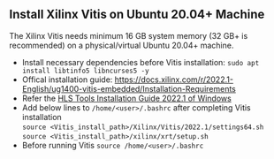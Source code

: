 ## Install Xilinx Vitis on Ubuntu 20.04+ Machine
The Xilinx Vitis needs minimum 16 GB system memory (32 GB+ is recommended) on a physical/virtual Ubuntu 20.04+ machine.
* Install necessary dependencies before Vitis installation: `sudo apt install libtinfo5 libncurses5 -y`
* Offical installation guide: https://docs.xilinx.com/r/2022.1-English/ug1400-vitis-embedded/Installation-Requirements  
* Refer the [HLS Tools Installation Guide 2022.1 of Windows](https://github.com/bol-edu/course-lab_1/blob/2022.1/HLS%20Tools%20Installation%20Guide%202022.1.pdf)  
* Add below lines to `/home/<user>/.bashrc` after completing Vitis installation  
`source <Vitis_install_path>/Xilinx/Vitis/2022.1/settings64.sh`  
`source <Vitis_install_path>/xilinx/xrt/setup.sh`  
* Before running Vitis `source /home/<user>/.bashrc`
